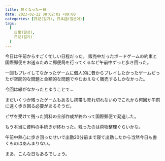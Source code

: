 ```yaml
---
title: 無くなった一日
date: 2023-02-22 08:02:01 +09:00
categories: [日記(일기), 日本語(일본어)]
tags:
  [
    日常(일상),
    日記(일기)
  ]
---
```

今日は午前からすごく忙しい日程だった。
販売中だったボードゲームの約束と国際郵便をお送るために郵便局を行ってくるなど午前中ずっと歩き回った。

一回もプレイしてなかったゲームに個人的に昔からプレイしたかったゲームだったが空間的な問題と金額的な問題でやむおえなく販売するしかなかった。

今回は縁がなかったとゆうことで…

まだいくつか残ったゲームもあるし携帯も売れ切れないのでこれから何回か午前に遠く歩き回る必要があるそうだ。



ビザを受けて残った資料の全部作成が終わって国際郵便で発送した。

もう本当に資料の手続きが終わった。残ったのは荷物整理ぐらいかな。

午前中熱心に歩き回ったせいで出勤20分前まで寝て出勤したから当然今日も書くものはあんまりない。

まあ、こんな日もあるでしょう。